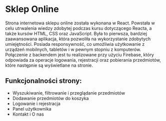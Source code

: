 # Sklep Online

Strona internetowa sklepu online została wykonana w React. Powstała w celu utrwalenia wiedzy zdobytej podczas kursu dotyczącego Reacta, a także kursów HTML, CSS oraz JavaScript. Była to pierwsza, bardziej zaawansowana aplikacja, która pozwoliła na wykorzystanie zdobytych umiejętności. Posiada responsywność, co umożliwia użytkowanie z urządzeń mobilnych, tabletów i w pewnym stopniu z komputerów. Połączenie z backendem jest tu realizowane przy użyciu Firebase, który odpowiada za operacje logowania, rejestracji oraz pobierania przedmiotów, które następnie są wyświetlane na stronie.

## Funkcjonalności strony:

- Wyszukiwanie, filtrowanie i przeglądanie przedmiotów
- Dodawanie przedmiotów do koszyka
- Logowanie i rejestracja
- Panel użytkownika
- Kontakt i O nas
